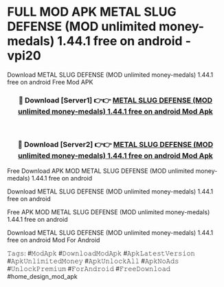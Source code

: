 # FULL MOD APK METAL SLUG DEFENSE (MOD unlimited money-medals) 1.44.1 free on android - vpi20
Download METAL SLUG DEFENSE (MOD unlimited money-medals) 1.44.1 free on android Free Mod APK

<div align="center">
<h3>🔴 Download [Server1] 👉👉 <a href="https://apk-comot.site?title=METAL_SLUG_DEFENSE_(MOD_unlimited_money-medals)_1.44.1_free_on_android">METAL SLUG DEFENSE (MOD unlimited money-medals) 1.44.1 free on android Mod Apk</a></h3><br>

<h3>🔴 Download [Server2] 👉👉 <a href="https://apk-comot.site?title=METAL_SLUG_DEFENSE_(MOD_unlimited_money-medals)_1.44.1_free_on_android">METAL SLUG DEFENSE (MOD unlimited money-medals) 1.44.1 free on android Mod Apk</a></h3>
</div>


Free Download APK MOD METAL SLUG DEFENSE (MOD unlimited money-medals) 1.44.1 free on android

Download METAL SLUG DEFENSE (MOD unlimited money-medals) 1.44.1 free on android 

Free APK MOD METAL SLUG DEFENSE (MOD unlimited money-medals) 1.44.1 free on android 

Download METAL SLUG DEFENSE (MOD unlimited money-medals) 1.44.1 free on android Mod For Android

𝚃𝚊𝚐𝚜: #𝙼𝚘𝚍𝙰𝚙𝚔 #𝙳𝚘𝚠𝚗𝚕𝚘𝚊𝚍𝙼𝚘𝚍𝙰𝚙𝚔 #𝙰𝚙𝚔𝙻𝚊𝚝𝚎𝚜𝚝𝚅𝚎𝚛𝚜𝚒𝚘𝚗 #𝙰𝚙𝚔𝚄𝚗𝚕𝚒𝚖𝚒𝚝𝚎𝚍𝙼𝚘𝚗𝚎𝚢 #𝙰𝚙𝚔𝚄𝚗𝚕𝚘𝚌𝚔𝙰𝚕𝚕 #𝙰𝚙𝚔𝙽𝚘𝙰𝚍𝚜 #𝚄𝚗𝚕𝚘𝚌𝚔𝙿𝚛𝚎𝚖𝚒𝚞𝚖 #𝙵𝚘𝚛𝙰𝚗𝚍𝚛𝚘𝚒𝚍 #𝙵𝚛𝚎𝚎𝙳𝚘𝚠𝚗𝚕𝚘𝚊𝚍 #home_design_mod_apk